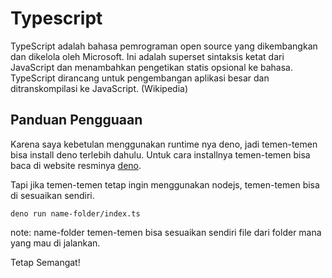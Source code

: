 # Typescript

TypeScript adalah bahasa pemrograman open source yang dikembangkan dan dikelola oleh Microsoft. Ini adalah superset sintaksis ketat dari JavaScript dan menambahkan pengetikan statis opsional ke bahasa. TypeScript dirancang untuk pengembangan aplikasi besar dan ditranskompilasi ke JavaScript. (Wikipedia)

## Panduan Pengguaan

Karena saya kebetulan menggunakan runtime nya deno, jadi temen-temen bisa install deno terlebih dahulu. Untuk cara installnya temen-temen bisa baca di website resminya [deno](https://deno.land/).

Tapi jika temen-temen tetap ingin menggunakan nodejs, temen-temen bisa di sesuaikan sendiri.

```
deno run name-folder/index.ts
```

note: name-folder temen-temen bisa sesuaikan sendiri file dari folder mana yang mau di jalankan.

Tetap Semangat!
